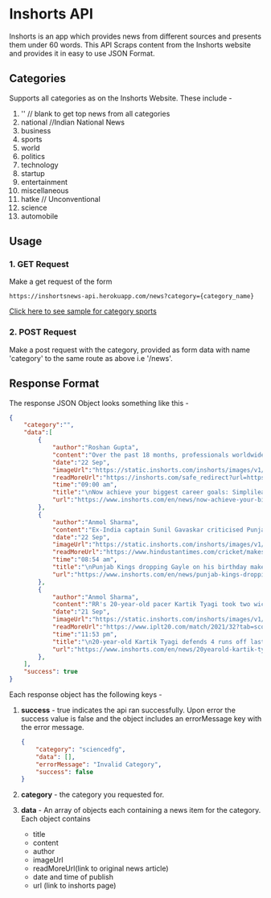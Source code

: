 # Inshorts API

Inshorts is an app which provides news from different sources and presents them under 60 words. This API Scraps content from the Inshorts website and provides it in easy to use JSON Format. 

## Categories

Supports all categories as on the Inshorts Website. These include - 

1. '' // blank to get top news from all categories
2. national //Indian National News
3. business
4. sports
5. world
6. politics
7. technology
8. startup
9. entertainment
10. miscellaneous
11. hatke // Unconventional
12. science
13. automobile

## Usage

### 1. GET Request

Make a get request of the form 
```
https://inshortsnews-api.herokuapp.com/news?category={category_name}
```

[Click here to see sample for category sports](https://inshortsnews-api.herokuapp.com/news?category=sports)

### 2. POST Request

Make a post request with the category, provided as form data with name 'category' to the same route as above i.e '/news'.

## Response Format

The response JSON Object looks something like this - 

```JSON
{
    "category":"",
    "data":[
        {
            "author":"Roshan Gupta",
            "content":"Over the past 18 months, professionals worldwide achieved phenomenal salary hikes, promotions & career changes with Simplilearn, the online learning platform revealed. It offers Bootcamp programs in partnership with top universities and firms and has helped millions of learners upskill in Data & AI, Full Stack Development, Digital Marketing, MBA, other digital economy job areas, Simplilearn added.",
            "date":"22 Sep",
            "imageUrl":"https://static.inshorts.com/inshorts/images/v1/variants/jpg/m/2021/09_sep/21_tue/img_1632243978497_14.jpg?",
            "readMoreUrl":"https://inshorts.com/safe_redirect?url=https%3A%2F%2Fwww.simplilearn.com%2F%3Futm_source%3DInShorts%26utm_medium%3Db2c-leadgen%26utm_campaign%3DInShorts-SLBrandMotivator&inshorts_open_externally=true ",
            "time":"09:00 am",
            "title":"\nNow achieve your biggest career goals: Simplilearn\n",
            "url":"https://www.inshorts.com/en/news/now-achieve-your-biggest-career-goals-simplilearn-1632281403710"
        },
        {
            "author":"Anmol Sharma",
            "content":"Ex-India captain Sunil Gavaskar criticised Punjab Kings for not playing Chris Gayle against Rajasthan Royals on the occasion of the West Indian's 42nd birthday. \"He has dominated every single T20 league and you drop him for this game on his birthday makes zero sense,\" Gavaskar said. Meanwhile, Kevin Pietersen said, \"I can't understand PBKS' thinking at all.\"",
            "date":"22 Sep",
            "imageUrl":"https://static.inshorts.com/inshorts/images/v1/variants/jpg/m/2021/09_sep/22_wed/img_1632280365719_940.jpg?",
            "readMoreUrl":"https://www.hindustantimes.com/cricket/makes-0-sense-questions-will-be-asked-pietersen-gavaskar-astonished-as-punjab-kings-omit-gayle-on-42nd-birthday-101632232586594-amp.html?utm_campaign=fullarticle&utm_medium=referral&utm_source=inshorts ",
            "time":"08:54 am",
            "title":"\nPunjab Kings dropping Gayle on his birthday makes zero sense: Sunil Gavaskar\n",
            "url":"https://www.inshorts.com/en/news/punjab-kings-dropping-gayle-on-his-birthday-makes-zero-sense-sunil-gavaskar-1632281041444"
        },
        {
            "author":"Anmol Sharma",
            "content":"RR's 20-year-old pacer Kartik Tyagi took two wickets and defended four runs off the last over to help his team defeat PBKS by 2 runs in their IPL 2021 encounter. With the victory, RR moved to fifth position on the points table with eight points in eight matches. RR put up a total of 185/10 before restricting PBKS to 183/4.",
            "date":"21 Sep",
            "imageUrl":"https://static.inshorts.com/inshorts/images/v1/variants/jpg/m/2021/09_sep/21_tue/img_1632247979154_374.jpg?",
            "readMoreUrl":"https://www.iplt20.com/match/2021/32?tab=scorecard&utm_campaign=fullarticle&utm_medium=referral&utm_source=inshorts ",
            "time":"11:53 pm",
            "title":"\n20-year-old Kartik Tyagi defends 4 runs off last over as RR defeat PBKS by 2 runs\n",
            "url":"https://www.inshorts.com/en/news/20yearold-kartik-tyagi-defends-4-runs-off-last-over-as-rr-defeat-pbks-by-2-runs-1632248634570"
        },
    ],
    "success": true
}
```

Each response object has the following keys -

1. **success** - true indicates the api ran successfully. Upon error the success value is false and the object includes an errorMessage key with the error message.

    ```JSON
    {
        "category": "sciencedfg",
        "data": [],
        "errorMessage": "Invalid Category",
        "success": false
    }
    ```

2. **category** - the category you requested for.

3. **data** - An array of objects each containing a news item for the category. Each object contains 
    * title 
    * content
    * author 
    * imageUrl 
    * readMoreUrl(link to original news article)
    * date and time of publish
    * url (link to inshorts page)



